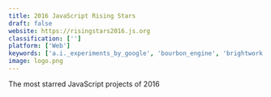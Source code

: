 ```yaml
---
title: 2016 JavaScript Rising Stars
draft: false 
website: https://risingstars2016.js.org
classification: ['']
platform: ['Web']
keywords: ['a.i._experiments_by_google', 'bourbon_engine', 'brightwork', 'feathery.io', 'floyd', 'jasonette_agent', 'javascript_rising_stars_2017', 'now_api', 'paper_programs', 'protype', 'simplified_javascript_jargon', 'state_of_software_development_2019', 'the_2019_state_of_marketing', 'the_state_of_javascript_survey', 'the_state_of_javascript_2018', 'the_state_of_makers', 'aijs.rocks', 'dc.js']
image: logo.png
---
```

The most starred JavaScript projects of 2016